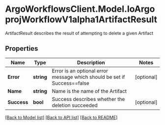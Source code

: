 # ArgoWorkflowsClient.Model.IoArgoprojWorkflowV1alpha1ArtifactResult
ArtifactResult describes the result of attempting to delete a given Artifact

## Properties

Name | Type | Description | Notes
------------ | ------------- | ------------- | -------------
**Error** | **string** | Error is an optional error message which should be set if Success&#x3D;&#x3D;false | [optional] 
**Name** | **string** | Name is the name of the Artifact | 
**Success** | **bool** | Success describes whether the deletion succeeded | [optional] 

[[Back to Model list]](../README.md#documentation-for-models) [[Back to API list]](../README.md#documentation-for-api-endpoints) [[Back to README]](../README.md)

